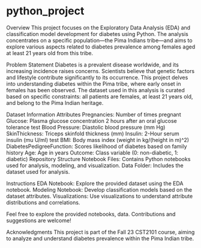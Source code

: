 # python_project

Overview
This project focuses on the Exploratory Data Analysis (EDA) and classification model development for diabetes using Python. The analysis concentrates on a specific population—the Pima Indians tribe—and aims to explore various aspects related to diabetes prevalence among females aged at least 21 years old from this tribe.

Problem Statement
Diabetes is a prevalent disease worldwide, and its increasing incidence raises concerns. Scientists believe that genetic factors and lifestyle contribute significantly to its occurrence. This project delves into understanding diabetes within the Pima tribe, where early onset in females has been observed. The dataset used in this analysis is curated based on specific constraints: all patients are females, at least 21 years old, and belong to the Pima Indian heritage.

Dataset Information
Attributes
Pregnancies: Number of times pregnant
Glucose: Plasma glucose concentration 2 hours after an oral glucose tolerance test
Blood Pressure: Diastolic blood pressure (mm Hg)
SkinThickness: Triceps skinfold thickness (mm)
Insulin: 2-Hour serum insulin (mu U/ml) test
BMI: Body mass index (weight in kg/(height in m)^2)
DiabetesPedigreeFunction: Scores likelihood of diabetes based on family history
Age: Age in years
Outcome: Class variable (0: non-diabetic, 1: diabetic)
Repository Structure
Notebook Files: Contains Python notebooks used for analysis, modeling, and visualization.
Data Folder: Includes the dataset used for analysis.

Instructions
EDA Notebook: Explore the provided dataset using the EDA notebook.
Modeling Notebook: Develop classification models based on the dataset attributes.
Visualizations: Use visualizations to understand attribute distributions and correlations.

Feel free to explore the provided notebooks, data. Contributions and suggestions are welcome! 

Acknowledgments
This project is part of the Fall 23 CST2101 course, aiming to analyze and understand diabetes prevalence within the Pima Indian tribe. 
